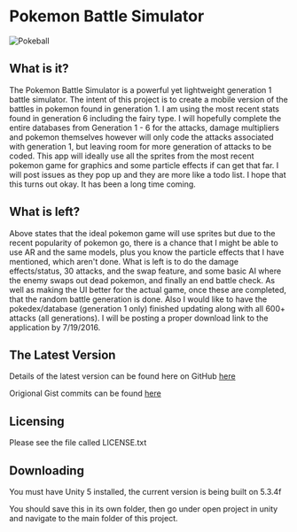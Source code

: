 

  <p><h1> Pokemon Battle Simulator</h1>
  <img src="https://docs.google.com/uc?export=download&id=0B4fjzCPc3y-bdGVMNnkySk1aMG8" alt="Pokeball" align="middle">
  </p>
  
  
  __What is it?__
  ---

  The Pokemon Battle Simulator is a powerful yet lightweight generation 1 battle simulator. The intent of this project is to create a mobile version of the battles in pokemon found in generation 1. I am using the most recent stats found in generation 6 including the fairy type. I will hopefully complete the entire databases from Generation 1 - 6 for the attacks, damage multipliers and pokemon themselves however will only code the attacks associated with generation 1, but leaving room for more generation of attacks to be coded. This app will ideally use all the sprites from the most recent pokemon game for graphics and some particle effects if  can get that far. 
  I will post issues as they pop up and they are more like a todo list. I hope that this turns out okay. It has been a long time coming. 
  
  __What is left?__
  ---
  
  Above states that the ideal pokemon game will use sprites but due to the recent popularity of pokemon go, there is a chance that I might be able to use AR and the same models, plus you know the particle effects that I have mentioned, which aren't done. What is left is to do the damage effects/status, 30 attacks, and the swap feature, and some basic AI where the enemy swaps out dead pokemon, and finally an end battle check. As well as making the UI better for the actual game, once these are completed, that the random battle generation is done. Also I would like to have the pokedex/database (generation 1 only) finished updating along with all 600+ attacks (all generations). I will be posting a proper download link to the application by 7/19/2016.
  
  __The Latest Version__
  ---

  Details of the latest version can be found here on GitHub [here](https://github.com/DanFlannel/Pokemon_Battle_Simulator)
  
  Origional Gist commits can be found [here](https://gist.github.com/DanFlannel/3a784369da08a71bdb85)

  
  **Licensing**
  ---

  Please see the file called LICENSE.txt

  
  **Downloading**
  ---  
  You must have Unity 5 installed, the current version is being built 
  on 5.3.4f
  
  You should save this in its own folder, then go under open project in
  unity and navigate to the main folder of this project.

  
  
